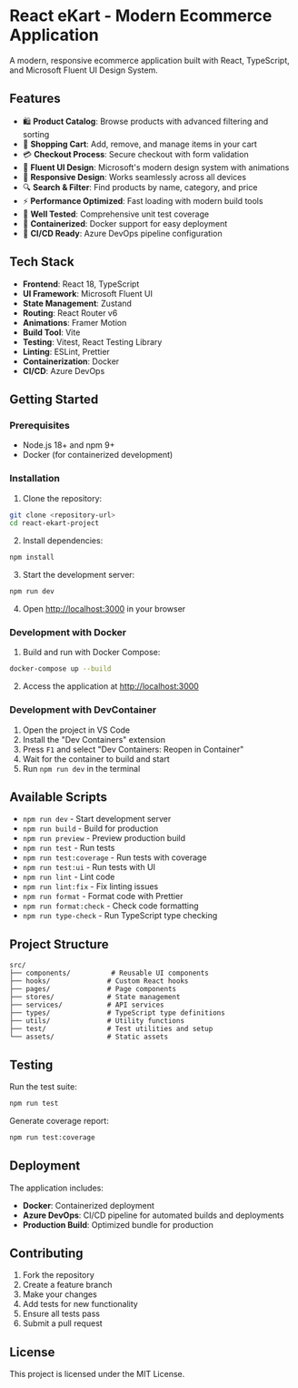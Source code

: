 # React eKart - Modern Ecommerce Application

A modern, responsive ecommerce application built with React, TypeScript, and Microsoft Fluent UI Design System.

## Features

- 🛍️ **Product Catalog**: Browse products with advanced filtering and sorting
- 🛒 **Shopping Cart**: Add, remove, and manage items in your cart
- 💳 **Checkout Process**: Secure checkout with form validation
- 🎨 **Fluent UI Design**: Microsoft's modern design system with animations
- 📱 **Responsive Design**: Works seamlessly across all devices
- 🔍 **Search & Filter**: Find products by name, category, and price
- ⚡ **Performance Optimized**: Fast loading with modern build tools
- 🧪 **Well Tested**: Comprehensive unit test coverage
- 🐳 **Containerized**: Docker support for easy deployment
- 🚀 **CI/CD Ready**: Azure DevOps pipeline configuration

## Tech Stack

- **Frontend**: React 18, TypeScript
- **UI Framework**: Microsoft Fluent UI
- **State Management**: Zustand
- **Routing**: React Router v6
- **Animations**: Framer Motion
- **Build Tool**: Vite
- **Testing**: Vitest, React Testing Library
- **Linting**: ESLint, Prettier
- **Containerization**: Docker
- **CI/CD**: Azure DevOps

## Getting Started

### Prerequisites

- Node.js 18+ and npm 9+
- Docker (for containerized development)

### Installation

1. Clone the repository:
```bash
git clone <repository-url>
cd react-ekart-project
```

2. Install dependencies:
```bash
npm install
```

3. Start the development server:
```bash
npm run dev
```

4. Open [http://localhost:3000](http://localhost:3000) in your browser

### Development with Docker

1. Build and run with Docker Compose:
```bash
docker-compose up --build
```

2. Access the application at [http://localhost:3000](http://localhost:3000)

### Development with DevContainer

1. Open the project in VS Code
2. Install the "Dev Containers" extension
3. Press `F1` and select "Dev Containers: Reopen in Container"
4. Wait for the container to build and start
5. Run `npm run dev` in the terminal

## Available Scripts

- `npm run dev` - Start development server
- `npm run build` - Build for production
- `npm run preview` - Preview production build
- `npm run test` - Run tests
- `npm run test:coverage` - Run tests with coverage
- `npm run test:ui` - Run tests with UI
- `npm run lint` - Lint code
- `npm run lint:fix` - Fix linting issues
- `npm run format` - Format code with Prettier
- `npm run format:check` - Check code formatting
- `npm run type-check` - Run TypeScript type checking

## Project Structure

```
src/
├── components/          # Reusable UI components
├── hooks/              # Custom React hooks
├── pages/              # Page components
├── stores/             # State management
├── services/           # API services
├── types/              # TypeScript type definitions
├── utils/              # Utility functions
├── test/               # Test utilities and setup
└── assets/             # Static assets
```

## Testing

Run the test suite:

```bash
npm run test
```

Generate coverage report:

```bash
npm run test:coverage
```

## Deployment

The application includes:

- **Docker**: Containerized deployment
- **Azure DevOps**: CI/CD pipeline for automated builds and deployments
- **Production Build**: Optimized bundle for production

## Contributing

1. Fork the repository
2. Create a feature branch
3. Make your changes
4. Add tests for new functionality
5. Ensure all tests pass
6. Submit a pull request

## License

This project is licensed under the MIT License.

